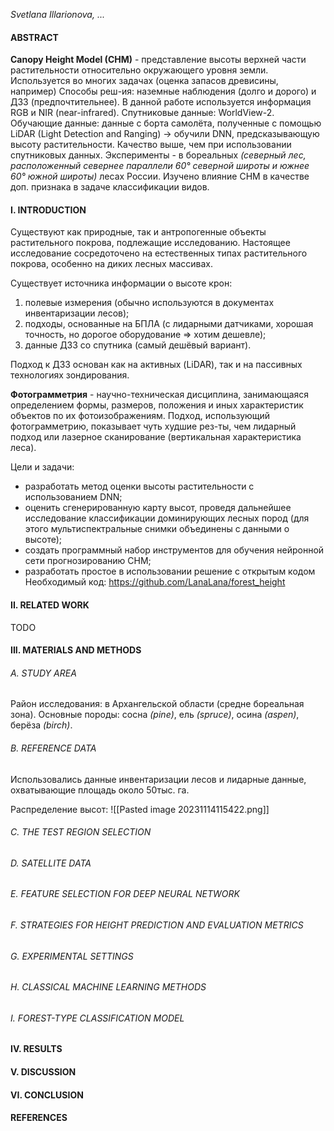 *Svetlana Illarionova, ...*

#### ABSTRACT
**Canopy Height Model (CHM)** -  представление высоты верхней части растительности
относительно окружающего уровня земли.
Используется во многих задачах (оценка запасов древисины, например)
Способы реш-ия: наземные наблюдения (долго и дорого) и ДЗЗ (предпочтительнее).
В данной работе используется информация RGB и NIR (near-infrared).
Спутниковые данные: WorldView-2.
Обучающие данные: данные с борта самолёта, полученные с помощью LiDAR (Light Detection and Ranging) -> обучили DNN, предсказывающую высоту растительности.
Качество выше, чем при использовании спутниковых данных.
Эксперименты - в бореальных *(северный лес, расположенный севернее параллели 60° северной широты и южнее 60° южной широты)* лесах России.
Изучено влияние CHM в качестве доп. признака в задаче классификации видов.
#### I. INTRODUCTION
Существуют как природные, так и антропогенные объекты растительного покрова, подлежащие исследованию. Настоящее исследование сосредоточено на естественных типах растительного покрова, особенно на диких лесных массивах.

Существует источника информации о высоте крон:
1) полевые измерения (обычно используются в документах инвентаризации лесов);
2) подходы, основанные на БПЛА (с лидарными датчиками, хорошая точность, но дорогое оборудование => хотим дешевле);
3) данные ДЗЗ со спутника (самый дешёвый вариант).

Подход к ДЗЗ основан как на активных (LiDAR), так и на пассивных технологиях зондирования.

**Фотограмметрия** - научно-техническая дисциплина, занимающаяся определением формы, размеров, положения и иных характеристик объектов по их фотоизображениям.
Подход, использующий фотограмметрию, показывает чуть худшие рез-ты, чем лидарный подход или лазерное сканирование (вертикальная характеристика леса).

Цели и задачи:
* разработать метод оценки высоты растительности с использованием DNN;
* оценить сгенерированную карту высот, проведя дальнейшее исследование классификации доминирующих лесных пород (для этого мультиспектральные снимки объединены с данными о высоте);
*  создать программный набор инструментов для обучения нейронной сети прогнозированию CHM;
* разработать простое в использовании решение с открытым кодом
Необходимый код: https://github.com/LanaLana/forest_height
#### II. RELATED WORK
TODO
#### III. MATERIALS AND METHODS
###### A. STUDY AREA
Район исследования: в Архангельской области (средне бореальная зона).
Основные породы: сосна *(pine)*, ель *(spruce)*, осина *(aspen)*, берёза *(birch)*.
###### B. REFERENCE DATA
Использовались данные инвентаризации лесов и лидарные данные, охватывающие
площадь около 50тыс. га.

Распределение высот:
![[Pasted image 20231114115422.png]]
###### C. THE TEST REGION SELECTION
###### D. SATELLITE DATA
###### E. FEATURE SELECTION FOR DEEP NEURAL NETWORK
###### F. STRATEGIES FOR HEIGHT PREDICTION AND EVALUATION METRICS
###### G. EXPERIMENTAL SETTINGS
###### H. CLASSICAL MACHINE LEARNING METHODS
###### I. FOREST-TYPE CLASSIFICATION MODEL
#### IV. RESULTS
#### V. DISCUSSION
#### VI. CONCLUSION
#### REFERENCES
